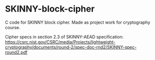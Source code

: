# SKINNY-block-cipher

C code for SKINNY block cipher. Made as project work for cryptography course.

Cipher specs in section 2.3 of SKINNY-AEAD specification:
https://csrc.nist.gov/CSRC/media/Projects/lightweight-cryptography/documents/round-2/spec-doc-rnd2/SKINNY-spec-round2.pdf
